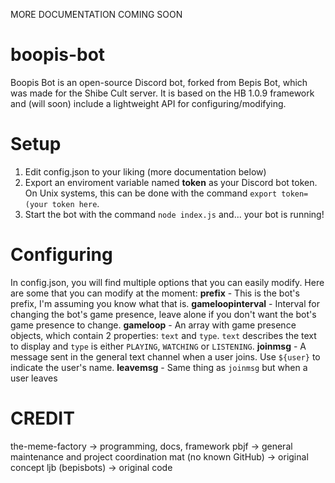 MORE DOCUMENTATION COMING SOON

# boopis-bot
Boopis Bot is an open-source Discord bot, forked from Bepis Bot, which was made for the Shibe Cult server. It is based on the HB 1.0.9 framework and (will soon) include a lightweight API for configuring/modifying.

# Setup
1) Edit config.json to your liking (more documentation below)
2) Export an enviroment variable named **token** as your Discord bot token. On Unix systems, this can be done with the command `export token=(your token here`.
3) Start the bot with the command `node index.js` and... your bot is running!

# Configuring
In config.json, you will find multiple options that you can easily modify. Here are some that you can modify at the moment:
**prefix** - This is the bot's prefix, I'm assuming you know what that is.
**gameloopinterval** - Interval for changing the bot's game presence, leave alone if you don't want the bot's game presence to change.
**gameloop** - An array with game presence objects, which contain 2 properties: `text` and `type`. `text` describes the text to display and `type` is either `PLAYING`, `WATCHING` or `LISTENING`.
**joinmsg** - A message sent in the general text channel when a user joins. Use `${user}` to indicate the user's name.
**leavemsg** - Same thing as `joinmsg` but when a user leaves

# CREDIT
the-meme-factory -> programming, docs, framework
pbjf -> general maintenance and project coordination
mat (no known GitHub) -> original concept
ljb (bepisbots) -> original code
